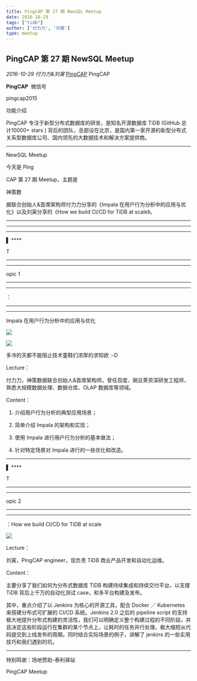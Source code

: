 ```yaml
---
title: PingCAP 第 27 期 NewSQL Meetup
date: 2016-10-29
tags: ["tidb"]
author: ['付力力', '刘寅']
type: meetup
---
```


## PingCAP 第 27 期 NewSQL Meetup

*2016-10-29* *付力力&刘寅* [PingCAP](##)
PingCAP

**PingCAP** ![]()
微信号

pingcap2015

功能介绍

PingCAP 专注于新型分布式数据库的研发，是知名开源数据库 TiDB (GitHub 总计10000+ stars ) 背后的团队，总部设在北京，是国内第一家开源的新型分布式关系型数据库公司、国内领先的大数据技术和解决方案提供商。

** **

NewSQL Meetup

今天是 Ping

CAP 第 27 期 Meetup，主题是

神策数

据联合创始人&首席架构师付力力分享的《Impala 在用户行为分析中的应用与优化》以及刘寅分享的《How we build CI/CD for TiDB at scale》。

****

****

****
▌ ****

T

****
****

opic 1

****
****

：

****
****

Impala 在用户行为分析中的应用与优化

![](./media/meetup-8baf8b27a2ac2aabf8cd42605c271f71.jpeg)

![](./media/meetup-35170638750d1ec028ea7acc1f492a2c.jpeg)

多冷的天都不能阻止技术童鞋们浓厚的求知欲 :-D

Lecture：

付力力，神策数据联合创始人&首席架构师，曾任百度、豌豆荚资深研发工程师，熟悉大规模数据处理、数据仓库、OLAP 数据库等领域。

Content：

1. 介绍用户行为分析的典型应用场景；

2. 简单介绍 Impala 的架构和实现；

3. 使用 Impala 进行用户行为分析的基本做法；

4. 针对特定场景对 Impala 进行的一些优化和改造。

****

▌ ****

T

****
****

opic 2

****
****

：How we build CI/CD for TiDB at scale

![](./media/meetup-4a7dd04c6c4989591d07d75351b30f69.jpeg)

Lecture：

刘寅，PingCAP engineer，现负责 TiDB 商业产品开发和自动化运维。

Content：

主要分享了我们如何为分布式数据库 TiDB 构建持续集成和持续交付平台，以支撑 TiDB 背后上千万的自动化测试 case，和多平台构建及发布。

其中，重点介绍了以 Jenkins 为核心的开源工具，配合 Docker ／ Kubernetes 来搭建分布式可扩展的 CI/CD 系统。Jenkins 2.0 之后的 pipeline script 的支持极大地提升分布式构建的灵活性，我们可以明确定义整个构建过程的不同阶段，并且决定这些阶段运行在集群的某个节点上，让耗时的任务并行处理，极大缩短从代码提交到上线发布的周期。同时结合实际场景的例子，讲解了 jenkins 的一些实用技巧和我们遇到的坑。

****

特别鸣谢：场地赞助-泰利驿站

PingCAP Meetup

